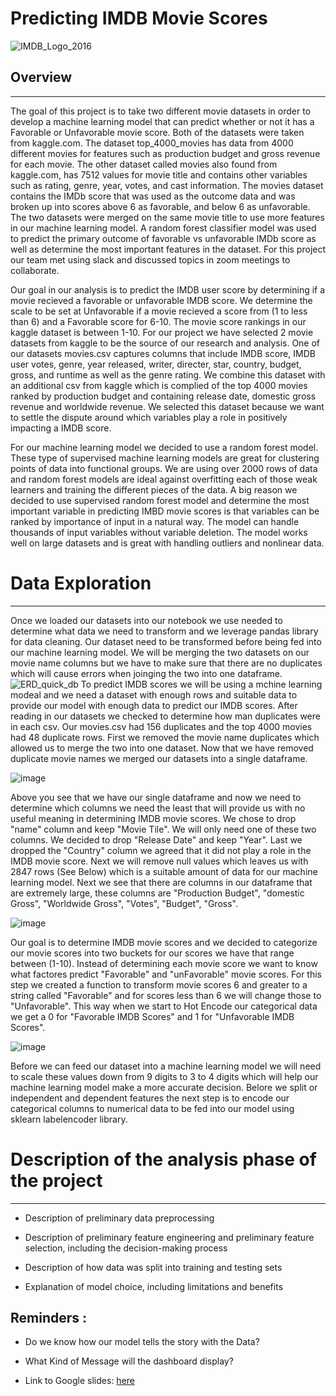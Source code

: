 # Predicting IMDB Movie Scores

![IMDB_Logo_2016](https://user-images.githubusercontent.com/88118759/150700799-37b89265-d9af-44fa-9e21-e0dc1b8e6544.svg)



## Overview
_____________________________
The goal of this project is to take two different movie datasets in order to develop a machine learning model that can predict whether or not it has a Favorable or Unfavorable movie score.  Both of the datasets were taken from kaggle.com.  The dataset top_4000_movies has data from 4000 different movies for features such as production budget and gross revenue for each movie.  The other dataset called movies also found from kaggle.com, has 7512 values for movie title and contains other variables such as rating, genre, year, votes, and cast information.  The movies dataset contains the IMDb score that was used as the outcome data and was broken up into scores above 6 as favorable, and below 6 as unfavorable.  The two datasets were merged on the same movie title to use more features in our machine learning model.  A random forest classifier model was used to predict the primary outcome of favorable vs unfavorable IMDb score as well as determine the most important features in the dataset. For this project our team met using slack and discussed topics in zoom meetings to collaborate.


Our goal in our analysis is to predict the IMDB user score by determining if a movie recieved a favorable or unfavorable IMDB score. We determine the scale to be set at Unfavorable if a movie recieved a score from (1 to less than 6) and a Favorable score for 6-10. The movie score rankings in our kaggle dataset is between 1-10. For our project we have selected 2 movie datasets from kaggle to be the source of our research and analysis. One of our datasets movies.csv captures columns that include IMDB score, IMDB user votes, genre, year released, writer, directer, star, country, budget, gross, and runtime as well as the genre rating. We combine this dataset with an additional csv from kaggle which is complied of the top 4000 movies ranked by production budget and containing release date, domestic gross revenue and worldwide revenue. We selected this dataset because we want  to settle the dispute around which variables play a role in positively impacting a IMDB score. 

For our machine learning model we decided to use a random forest model. These type of supervised machine learning models are great for clustering points of data into functional groups. We are using over 2000 rows of data and random forest models are ideal against overfitting each of those weak learners and training the different pieces of the data.
A big reason we decided to use supervised random forest model and determine the most important variable in predicting IMBD movie scores is that variables can be ranked by importance of input in a natural way. The model can handle thousands of input variables without variable deletion. The model works well on large datasets and is great with handling outliers and nonlinear data.


# Data Exploration
_________________________________________________________

Once we loaded our datasets into our notebook we use needed to determine what data we need to transform and we leverage pandas library for data cleaning. Our dataset need to be transformed before being fed into our machine learning model. We will be merging the two datasets on our movie name columns but we have to make sure that there are no duplicates which will cause errors when joinging the two into one dataframe.
![ERD_quick_db](https://user-images.githubusercontent.com/88444529/151272050-784114b2-8acb-49cb-a745-fe19f0243f7d.PNG)
To predict IMDB scores we will be using a mchine learning modeal and we need a dataset with enough rows and suitable data to provide our model with enough data to predict our IMDB scores. After reading in our datasets we checked to determine how man duplicates were in each csv. Our movies.csv had 156 duplicates and the top 4000 movies had 48 duplicate rows. First we removed the movie name duplicates which allowed us to merge the two into one dataset. Now that we have removed duplicate movie names we merged our datasets into a single dataframe.

![image](https://user-images.githubusercontent.com/88467263/151076415-3e3134ab-2dc0-4f01-842d-b3439b8fdf33.png)

 Above you see that we have our single dataframe and now we need to determine which columns we need the least that will provide us with no useful meaning in determining IMDB movie scores. We chose to drop "name" column and keep "Movie Tile". We will only need one of these two columns. We decided to drop "Release Date" and keep "Year". Last we dropped the "Country" column we agreed that it did not play a role in the IMDB movie score. Next we will remove null values which leaves us with 2847 rows (See Below) which is a suitable amount of data for our machine learning model. Next we  see that there are columns in our dataframe that are extremely large, these columns are "Production Budget", "domestic Gross", "Worldwide Gross", "Votes", "Budget", "Gross".  
 
 ![image](https://user-images.githubusercontent.com/88467263/151077295-b8d678b6-2d7a-4199-b362-417e4034f2ca.png)

Our goal is to determine IMDB movie scores and we decided to categorize our movie scores into two buckets for our scores we have that range between (1-10). Instead of determining each movie score we want to know what factores predict "Favorable" and "unFavorable" movie scores. For this step we created a function to transform movie scores 6 and greater to a string called "Favorable" and for scores less than 6 we will change those to "Unfavorable". This way when we start to Hot Encode our categorical data we get a 0 for "Favorable IMDB Scores" and 1 for "Unfavorable IMDB Scores".

![image](https://user-images.githubusercontent.com/88467263/151449957-51db6991-e884-4376-937c-d188a40d6c08.png)


Before we can feed our dataset into a machine learning model we will need to scale these values down from 9 digits to 3 to 4 digits which will help our machine learning model make a more accurate decision. Belore we split or independent and dependent features the next step is to encode our categorical columns to numerical data to be fed into our model using sklearn labelencoder library.



# Description of the analysis phase of the project
______________________________________________________

* Description of preliminary data preprocessing

* Description of preliminary feature engineering and preliminary feature selection, including the decision-making process


* Description of how data was split into training and testing sets


* Explanation of model choice, including limitations and benefits

 
##  Reminders : 
 * Do we know how our model tells the story with the Data?
 
 * What Kind of Message will the dashboard display?

* Link to Google slides: [here](https://docs.google.com/presentation/d/1K3iR-3VI6Z6oexiieo5eO8K5bZ4lB0vluZBnga12fdw/edit?usp=sharing)

